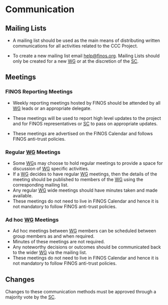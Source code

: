 # Communication

## Mailing Lists

* A mailing list should be used as the main means of distributing written communications for all activities related to the CCC Project.

* To create a new mailing list email help@finos.org. Mailing Lists should only be created for a new [WG] or at the discretion of the [SC].

## Meetings

### FINOS Reporting Meetings

* Weekly reporting meetings hosted by FINOS should be attended by all [WG] leads or an appropriate delegate.

* These meetings will be used to report high level updates to the project and for FINOS representatives or [SC] to pass on appropriate updates.

* These meetings are advertised on the FINOS Calendar and follows FINOS anti-trust policies.

### Regular [WG] Meetings

* Some [WG]s may choose to hold regular meetings to provide a space for discussion of [WG] specific activities. 
* If a [WG] decides to have regular [WG] meetings, then the details of the meeting should be published to members of the [WG] using the corresponding mailing list.
* Any regular [WG] wide meetings should have minutes taken and made available.
* These meetings do not need to live in FINOS Calendar and hence it is not mandatory to follow FINOS anti-trust policies.

### Ad hoc [WG] Meetings

* Ad hoc meetings between [WG] members can be scheduled between group members as and when required. 
* Minutes of these meetings are not required.
* Any noteworthy decisions or outcomes should be communicated back to the wider [WG] via the mailing list.
* These meetings do not need to live in FINOS Calendar and hence it is not mandatory to follow FINOS anti-trust policies.

## Changes

Changes to these communication methods must be approved through a majority vote by the [SC].

[SC]: <../../community-groups.md#steering-committee>
[WG]: <../../community-groups.md#working-groups>
